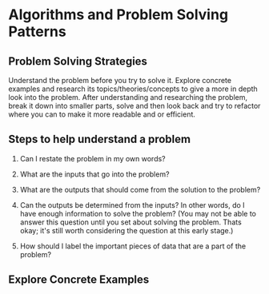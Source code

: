 # Algorithms and Problem Solving Patterns

## Problem Solving Strategies

Understand the problem before you try to solve it. Explore concrete examples and research its topics/theories/concepts to give a more in depth look into the problem. After understanding and researching the problem, break it down into smaller parts, solve and then look back and try to refactor where you can to make it more readable and or efficient.

## Steps to help understand a problem

1. Can I restate the problem in my own words?

2. What are the inputs that go into the problem?

3. What are the outputs that should come from the solution to the problem?

4. Can the outputs be determined from the inputs? In other words, do I have enough information to solve the problem? (You may not be able to answer this question until you set about solving the problem. Thats okay; it's still worth considering the question at this early stage.)

5. How should I label the important pieces of data that are a part of the problem?

## Explore Concrete Examples